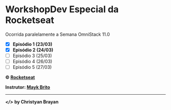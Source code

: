 # WorkshopDev Especial da Rocketseat
Ocorrida paralelamente a Semana OmniStack 11.0

- [x] **Episódio 1 (23/03)**
- [x] **Episódio 2 (24/03)**
- [ ] Episódio 3 (25/03)
- [ ] Episódio 4 (26/03)
- [ ] Episódio 5 (27/03)

**&copy; [Rocketseat](https://rocketseat.com.br/)**

**Instrutor: [Mayk Brito](https://github.com/maykbrito)**

---

***</>*** **by Christyan Brayan**
